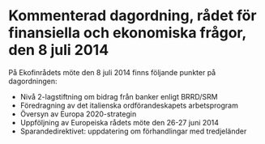 # Kommenterad dagordning, rådet för finansiella och ekonomiska frågor, den 8 juli 2014

På Ekofinrådets möte den 8 juli 2014 finns följande punkter på dagordningen:

* Nivå 2-lagstiftning om bidrag från banker enligt BRRD/SRM
* Föredragning av det italienska ordförandeskapets arbetsprogram
* Översyn av Europa 2020-strategin
* Uppföljning av Europeiska rådets möte den 26-27 juni 2014
* Sparandedirektivet: uppdatering om förhandlingar med tredjeländer

